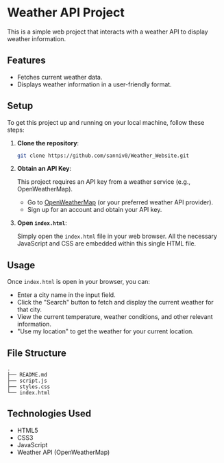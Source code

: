 # Weather API Project

This is a simple web project that interacts with a weather API to display weather information.

## Features

- Fetches current weather data.
- Displays weather information in a user-friendly format.

## Setup

To get this project up and running on your local machine, follow these steps:

1.  **Clone the repository**:

    ```bash
    git clone https://github.com/sanniv0/Weather_Website.git
    ```

2.  **Obtain an API Key**:

    This project requires an API key from a weather service (e.g., OpenWeatherMap). 
    - Go to [OpenWeatherMap](https://openweathermap.org/api) (or your preferred weather API provider).
    - Sign up for an account and obtain your API key.

3.  **Open `index.html`**:

    Simply open the `index.html` file in your web browser. All the necessary JavaScript and CSS are embedded within this single HTML file.

## Usage

Once `index.html` is open in your browser, you can:

- Enter a city name in the input field.
- Click the "Search" button to fetch and display the current weather for that city.
- View the current temperature, weather conditions, and other relevant information.
- "Use my location" to get the weather for your current location.

## File Structure

```
. 
├── README.md
├── script.js
├── styles.css
└── index.html
```
## Technologies Used

- HTML5
- CSS3
- JavaScript
- Weather API (OpenWeatherMap)
